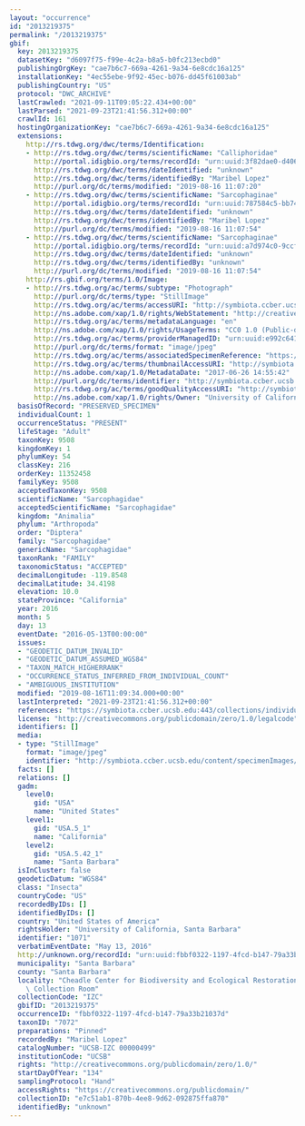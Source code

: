 ```yaml
---
layout: "occurrence"
id: "2013219375"
permalink: "/2013219375"
gbif:
  key: 2013219375
  datasetKey: "d6097f75-f99e-4c2a-b8a5-b0fc213ecbd0"
  publishingOrgKey: "cae7b6c7-669a-4261-9a34-6e8cdc16a125"
  installationKey: "4ec55ebe-9f92-45ec-b076-dd45f61003ab"
  publishingCountry: "US"
  protocol: "DWC_ARCHIVE"
  lastCrawled: "2021-09-11T09:05:22.434+00:00"
  lastParsed: "2021-09-23T21:41:56.312+00:00"
  crawlId: 161
  hostingOrganizationKey: "cae7b6c7-669a-4261-9a34-6e8cdc16a125"
  extensions:
    http://rs.tdwg.org/dwc/terms/Identification:
    - http://rs.tdwg.org/dwc/terms/scientificName: "Calliphoridae"
      http://portal.idigbio.org/terms/recordId: "urn:uuid:3f82dae0-d406-46c4-863e-2feb2da76168"
      http://rs.tdwg.org/dwc/terms/dateIdentified: "unknown"
      http://rs.tdwg.org/dwc/terms/identifiedBy: "Maribel Lopez"
      http://purl.org/dc/terms/modified: "2019-08-16 11:07:20"
    - http://rs.tdwg.org/dwc/terms/scientificName: "Sarcophaginae"
      http://portal.idigbio.org/terms/recordId: "urn:uuid:787584c5-bb74-433e-9013-e5efa23a7f82"
      http://rs.tdwg.org/dwc/terms/dateIdentified: "unknown"
      http://rs.tdwg.org/dwc/terms/identifiedBy: "Maribel Lopez"
      http://purl.org/dc/terms/modified: "2019-08-16 11:07:54"
    - http://rs.tdwg.org/dwc/terms/scientificName: "Sarcophaginae"
      http://portal.idigbio.org/terms/recordId: "urn:uuid:a7d974c0-9ccf-4872-a7dd-2bc0cd4fc257"
      http://rs.tdwg.org/dwc/terms/dateIdentified: "unknown"
      http://rs.tdwg.org/dwc/terms/identifiedBy: "unknown"
      http://purl.org/dc/terms/modified: "2019-08-16 11:07:54"
    http://rs.gbif.org/terms/1.0/Image:
    - http://rs.tdwg.org/ac/terms/subtype: "Photograph"
      http://purl.org/dc/terms/type: "StillImage"
      http://rs.tdwg.org/ac/terms/accessURI: "http://symbiota.ccber.ucsb.edu/content/specimenImages/UCSB_IZC/UCSB-IZC00000/UCSB-IZC_00000499_1498514142_lg.jpg"
      http://ns.adobe.com/xap/1.0/rights/WebStatement: "http://creativecommons.org/publicdomain/zero/1.0/"
      http://rs.tdwg.org/ac/terms/metadataLanguage: "en"
      http://ns.adobe.com/xap/1.0/rights/UsageTerms: "CC0 1.0 (Public-domain)"
      http://rs.tdwg.org/ac/terms/providerManagedID: "urn:uuid:e992c641-a221-423c-8b3a-25d7675c4921"
      http://purl.org/dc/terms/format: "image/jpeg"
      http://rs.tdwg.org/ac/terms/associatedSpecimenReference: "https://symbiota.ccber.ucsb.edu:443/collections/individual/index.php?occid=1071"
      http://rs.tdwg.org/ac/terms/thumbnailAccessURI: "http://symbiota.ccber.ucsb.edu/content/specimenImages/UCSB_IZC/UCSB-IZC00000/UCSB-IZC_00000499_1498514142_tn.jpg"
      http://ns.adobe.com/xap/1.0/MetadataDate: "2017-06-26 14:55:42"
      http://purl.org/dc/terms/identifier: "http://symbiota.ccber.ucsb.edu/content/specimenImages/UCSB_IZC/UCSB-IZC00000/UCSB-IZC_00000499_1498514142_lg.jpg"
      http://rs.tdwg.org/ac/terms/goodQualityAccessURI: "http://symbiota.ccber.ucsb.edu/content/specimenImages/UCSB_IZC/UCSB-IZC00000/UCSB-IZC_00000499_1498514142.jpg"
      http://ns.adobe.com/xap/1.0/rights/Owner: "University of California, Santa Barbara"
  basisOfRecord: "PRESERVED_SPECIMEN"
  individualCount: 1
  occurrenceStatus: "PRESENT"
  lifeStage: "Adult"
  taxonKey: 9508
  kingdomKey: 1
  phylumKey: 54
  classKey: 216
  orderKey: 11352458
  familyKey: 9508
  acceptedTaxonKey: 9508
  scientificName: "Sarcophagidae"
  acceptedScientificName: "Sarcophagidae"
  kingdom: "Animalia"
  phylum: "Arthropoda"
  order: "Diptera"
  family: "Sarcophagidae"
  genericName: "Sarcophagidae"
  taxonRank: "FAMILY"
  taxonomicStatus: "ACCEPTED"
  decimalLongitude: -119.8548
  decimalLatitude: 34.4198
  elevation: 10.0
  stateProvince: "California"
  year: 2016
  month: 5
  day: 13
  eventDate: "2016-05-13T00:00:00"
  issues:
  - "GEODETIC_DATUM_INVALID"
  - "GEODETIC_DATUM_ASSUMED_WGS84"
  - "TAXON_MATCH_HIGHERRANK"
  - "OCCURRENCE_STATUS_INFERRED_FROM_INDIVIDUAL_COUNT"
  - "AMBIGUOUS_INSTITUTION"
  modified: "2019-08-16T11:09:34.000+00:00"
  lastInterpreted: "2021-09-23T21:41:56.312+00:00"
  references: "https://symbiota.ccber.ucsb.edu:443/collections/individual/index.php?occid=1071"
  license: "http://creativecommons.org/publicdomain/zero/1.0/legalcode"
  identifiers: []
  media:
  - type: "StillImage"
    format: "image/jpeg"
    identifier: "http://symbiota.ccber.ucsb.edu/content/specimenImages/UCSB_IZC/UCSB-IZC00000/UCSB-IZC_00000499_1498514142_lg.jpg"
  facts: []
  relations: []
  gadm:
    level0:
      gid: "USA"
      name: "United States"
    level1:
      gid: "USA.5_1"
      name: "California"
    level2:
      gid: "USA.5.42_1"
      name: "Santa Barbara"
  isInCluster: false
  geodeticDatum: "WGS84"
  class: "Insecta"
  countryCode: "US"
  recordedByIDs: []
  identifiedByIDs: []
  country: "United States of America"
  rightsHolder: "University of California, Santa Barbara"
  identifier: "1071"
  verbatimEventDate: "May 13, 2016"
  http://unknown.org/recordId: "urn:uuid:fbbf0322-1197-4fcd-b147-79a33b21037d"
  municipality: "Santa Barbara"
  county: "Santa Barbara"
  locality: "Cheadle Center for Biodiversity and Ecological Restoration, Vertebrate\
    \ Collection Room"
  collectionCode: "IZC"
  gbifID: "2013219375"
  occurrenceID: "fbbf0322-1197-4fcd-b147-79a33b21037d"
  taxonID: "7072"
  preparations: "Pinned"
  recordedBy: "Maribel Lopez"
  catalogNumber: "UCSB-IZC 00000499"
  institutionCode: "UCSB"
  rights: "http://creativecommons.org/publicdomain/zero/1.0/"
  startDayOfYear: "134"
  samplingProtocol: "Hand"
  accessRights: "https://creativecommons.org/publicdomain/"
  collectionID: "e7c51ab1-870b-4ee8-9d62-092875ffa870"
  identifiedBy: "unknown"
---
```

